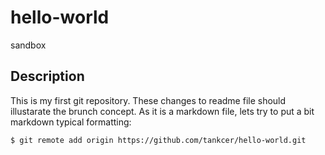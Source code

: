 # hello-world
sandbox

## Description

This is my first git repository.
These changes to readme file should illustarate the brunch concept.
As it is a markdown file, lets try to put a bit markdown typical formatting:

```
$ git remote add origin https://github.com/tankcer/hello-world.git
```
